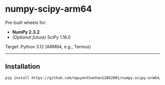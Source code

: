 
# numpy-scipy-arm64

Pre-built wheels for:
- **NumPy 2.3.2**  
- *(Optional future)* SciPy 1.16.0

Target: Python 3.12 (ARM64, e.g., Termux)

---

## Installation

```bash
pip install https://github.com/nguyenthanhan12062001/numpy-scipy-arm64/raw/main/numpy-2.3.2-cp312-cp312-linux_aarch64.whl
